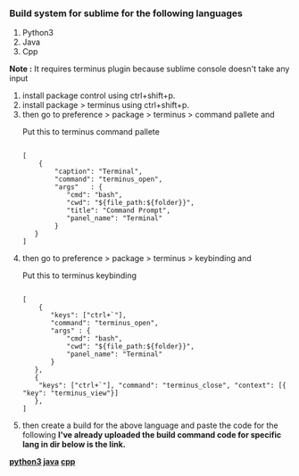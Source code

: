 <h3>Build system for sublime for the following languages</h3>
<ol>
<li>Python3</li>
<li>Java</li>
<li>Cpp</li>
</ol>

<p><b>Note :</b> It requires terminus plugin because sublime console doesn't take any input</p>
<ol>
<li>install package control using ctrl+shift+p.</li>
<li>install package > terminus using ctrl+shift+p.</li>
<li>then go to preference > package > terminus > command pallete and
<p>Put this to terminus command pallete</p>
<code>
[
	{
        "caption": "Terminal",
        "command": "terminus_open",
        "args"   : {
           "cmd": "bash",
           "cwd": "${file_path:${folder}}",
           "title": "Command Prompt",
           "panel_name": "Terminal"
        }
   }
]

</code>
</li>
<li>then go to preference > package > terminus > keybinding and
<p>Put this to terminus keybinding</p>
<code>
[
	{
       "keys": ["ctrl+`"],
       "command": "terminus_open",
       "args" : {
           "cmd": "bash",
           "cwd": "${file_path:${folder}}",
           "panel_name": "Terminal"
       }
   },
   { 
    "keys": ["ctrl+`"], "command": "terminus_close", "context": [{ "key": "terminus_view"}]
   },   
]

</code>
</li>
<li>then create a build for the above language and paste the code for the following <b>I've already uploaded the build command code for specific lang in dir below is the link.</li>
</ol>

<a href="https://github.com/moyasir/build-system-for-sublime/blob/main/Python3.sublime-build">python3</a>
<a href="https://github.com/moyasir/build-system-for-sublime/blob/main/Java.sublime-build">java</a>
<a href="https://github.com/moyasir/build-system-for-sublime/blob/main/cpp.sublime-build">cpp</a>





